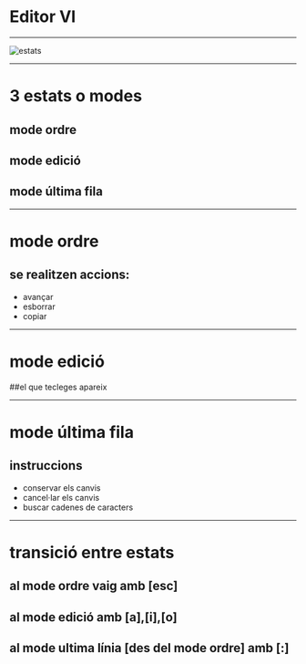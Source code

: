 # Editor VI

---
![estats](/assets/pics/estats-vi.png)

---

# 3 estats o modes

## mode ordre 
## mode edició 
## mode última fila 

---

# mode ordre 
## se realitzen accions: 
- avançar
- esborrar
- copiar

---

# mode edició 
##el que tecleges apareix

---

# mode última fila 
## instruccions
- conservar els canvis
- cancel·lar els canvis
- buscar cadenes de caracters

---
# transició entre estats
## al mode ordre vaig amb [esc]
## al mode edició amb [a],[i],[o]
## al mode ultima línia [des del mode ordre] amb [:]

